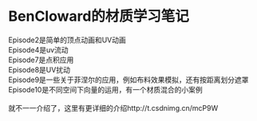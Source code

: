 # BenCloward的材质学习笔记
Episode2是简单的顶点动画和UV动画<br>
Episode4是uv流动<br>
Episode7是点积应用<br>
Episode8是UV扰动<br>
Episode9是一些关于菲涅尔的应用，例如布料效果模拟，还有按距离划分遮罩<br>
Episode10是不同空间下向量的运用，有一个材质混合的小案例<br>
<br>
就不一一介绍了，这里有更详细的介绍http://t.csdnimg.cn/mcP9W
